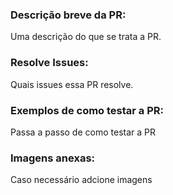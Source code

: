 ### Descrição breve da PR:

Uma descrição do que se trata a PR.

### Resolve Issues:

Quais issues essa PR resolve.

### Exemplos de como testar a PR:

Passa a passo de como testar a PR

### Imagens anexas:

Caso necessário adcione imagens